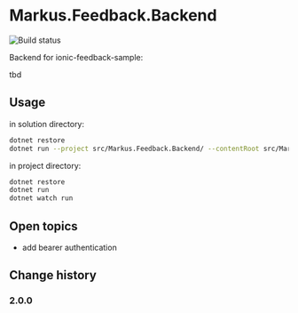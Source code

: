 # Markus.Feedback.Backend

![Build status](https://markus.visualstudio.com/_apis/public/build/definitions/????/16/badge)

Backend for ionic-feedback-sample:

tbd

## Usage

in solution directory:

```bash
dotnet restore
dotnet run --project src/Markus.Feedback.Backend/ --contentRoot src/Markus.Feedback.Backend/
```

in project directory:

```bash
dotnet restore
dotnet run
dotnet watch run
```

## Open topics


- add bearer authentication

## Change history

### 2.0.0


